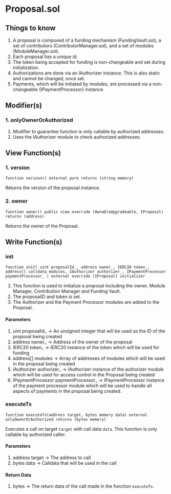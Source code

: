 # Proposal.sol

## Things to know

1. A proposal is composed of a funding mechanism (FundingVault.sol), a set of contributors (ContributorManager.sol), and a set of modules (ModuleManager.sol).
2. Each proposal has a unique id.
3. The token being accepted for funding is non-changeable and set during initialization.
4. Authorizations are done via an IAuthorizer instance. This is also static and cannot be changed, once set.
5. Payments, which will be initiated by modules, are processed via a non-changeable {IPaymentProcessor} instance.

## Modifier(s)

### 1. onlyOwnerOrAuthorized

1. Modifier to guarantee function is only callable by authorized addresses.
2. Uses the IAuthorizer module to check authorized addresses.

## View Function(s)

### 1. version

`function version() external pure returns (string memory)`

Returns the version of the proposal instance.

### 2. owner

`function owner() public view override (OwnableUpgradeable, IProposal) returns (address)`

Returns the owner of the Proposal.

## Write Function(s)

### init

`function init( uint proposalId_, address owner_, IERC20 token_, address[] calldata modules, IAuthorizer authorizer_, IPaymentProcessor paymentProcessor_ ) external override (IProposal) initializer`

1. This function is used to initialize a proposal including the owner, Module Manager, Contribution Manager and Funding Vault.
2. The proposalID and token is set.
3. The Authorizer and the Payment Processor modules are added to the Proposal.

#### Parameters

1. uint proposalId_ -> An unsigned integer that will be used as the ID of the proposal being created
2. address owner_ -> Address of the owner of the proposal
3. IERC20 token_ -> IERC20 instance of the token which will be used for funding
4. address[] modules -> Array of addresses of modules which will be used in the proposal being created 
5. IAuthorizer authorizer_ -> IAuthorizer instance of the authorizer module which will be used for access control in the Proposal being created
6. IPaymentProcessor paymentProcessor_ -> IPaymentProcessor instance of the payment processor module which will be used to handle all aspects of payments in the proposal being created.

### executeTx

`function executeTx(address target, bytes memory data) external onlyOwnerOrAuthorized returns (bytes memory)`

Executes a call on target `target` with call data `data`. This function is only callable by authorized caller.

#### Parameters

1. address target -> The address to call
2. bytes data -> Calldata that will be used in the call

#### Return Data

1. bytes -> The return data of the call made in the function `executeTx`.